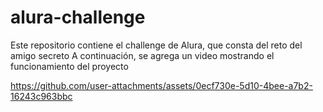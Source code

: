# alura-challenge
Este repositorio contiene el challenge de Alura, que consta del reto del amigo secreto
A continuación, se agrega un video mostrando el funcionamiento del proyecto


https://github.com/user-attachments/assets/0ecf730e-5d10-4bee-a7b2-16243c963bbc

